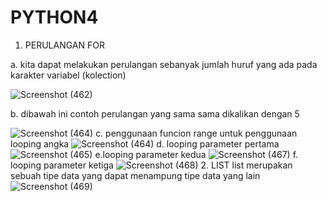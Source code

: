 # PYTHON4
1. PERULANGAN FOR

  a. kita dapat melakukan perulangan sebanyak jumlah huruf yang ada pada karakter variabel (kolection)
  
  ![Screenshot (462)](https://user-images.githubusercontent.com/93031458/140674077-084ff1fa-80f0-41c5-b128-85d77cfd8872.png)

  b. dibawah ini contoh perulangan yang sama sama dikalikan dengan 5

  ![Screenshot (464)](https://user-images.githubusercontent.com/93031458/140674481-fc60ace8-7e2c-4802-9861-051fb3b75fd8.png)
  c.  penggunaan funcion range untuk penggunaan looping angka 
  ![Screenshot (464)](https://user-images.githubusercontent.com/93031458/140675178-3774e26e-9dc7-42ca-b1b2-4446ab8672e3.png)
  d. looping parameter pertama
  ![Screenshot (465)](https://user-images.githubusercontent.com/93031458/140675405-9873d194-d60e-4787-8479-174fed285a81.png)
  e.looping parameter kedua
  ![Screenshot (467)](https://user-images.githubusercontent.com/93031458/140675469-3755984c-f56f-4c27-a6ce-0be66dd3c3cb.png)
  f. looping parameter ketiga
  ![Screenshot (468)](https://user-images.githubusercontent.com/93031458/140675580-f6675ee6-8261-493d-92a5-2b9a199cba49.png)
2. LIST
list merupakan sebuah tipe data yang dapat menampung tipe data yang lain
![Screenshot (469)](https://user-images.githubusercontent.com/93031458/140676049-dd5da972-a0fb-4ad8-b57a-405f70244354.png)
